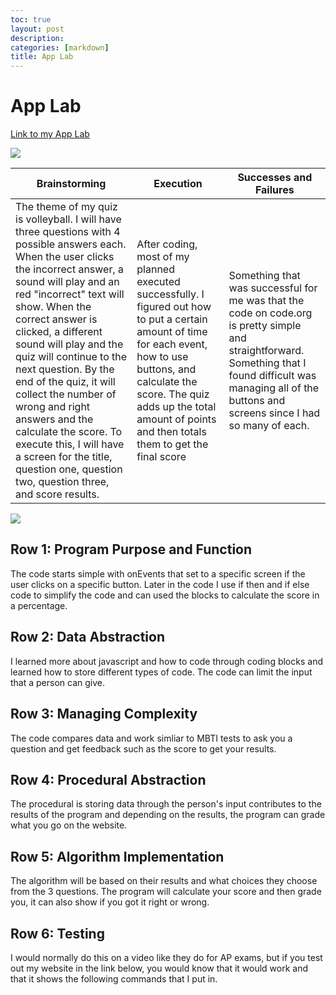 ```yaml
---
toc: true
layout: post
description: 
categories: [markdown]
title: App Lab
---
```

# App Lab 

[Link to my App Lab](https://studio.code.org/projects/applab/BMtNuuj5O8jWsgDI7szzvBRZWwlE2r3pL0gQ33R6pmg)

![]({{site.baseurl}}/images/vollyquiz.PNG)

|Brainstorming|Execution|Successes and Failures|
|-|-|-|
| The theme of my quiz is volleyball. I will have three questions with 4 possible answers each. When the user clicks the incorrect answer, a sound will play and an red "incorrect" text will show. When the correct answer is clicked, a different sound will play and the quiz will continue to the next question. By the end  of the quiz, it will collect the number of wrong and right answers and the calculate the score. To execute this, I will have a screen for the title, question one, question two, question three, and score results.| After coding, most of my planned executed successfully. I figured out how to put a certain amount of time for each event, how to use buttons, and calculate the score. The quiz adds up the total amount of points and then totals them to get the final score| Something that was successful for me was that the code on code.org is pretty simple and straightforward. Something that I found difficult was managing all of the buttons and screens since I had so many of each.|

![]({{site.baseurl}}/images/pro.PNG)

## Row 1: Program Purpose and Function
The code starts simple with onEvents that set to a specific screen if the user clicks on a specific button.  Later in the  code I use if then and if else  code to simplify the code and can used the blocks to calculate the score in a percentage. 

## Row 2: Data Abstraction 
I learned more about javascript and how to code through coding blocks and learned how to store different types of code. The code can limit the input that a person can give.  

## Row 3: Managing Complexity 
The code compares data and work simliar to MBTI tests to ask you a question and get feedback such as the score to get your results. 

## Row 4: Procedural Abstraction
The procedural is storing data through the person's input contributes to the results of the program and depending on the results, the program can grade what you go on the website.

## Row 5: Algorithm Implementation 
The algorithm will be based on their results and what choices they choose from the 3 questions. The program will calculate your score and then grade you, it can also show if you got it right or wrong. 

## Row 6: Testing
I would normally do this on a video like they do for AP exams, but if you test out my website in the link below, you would know that it would work and that it shows the following commands that I put in. 